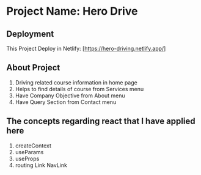 # Project Name: Hero Drive

## Deployment

This Project Deploy in Netlify: [https://hero-driving.netlify.app/]

## About Project
1. Driving related course information in home page
2. Helps to find details of course from Services menu
3. Have Company Objective from About menu
4. Have Query Section from Contact menu

## The concepts regarding react that I have applied here
1. createContext
2. useParams
3. useProps
4. routing Link NavLink





